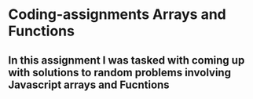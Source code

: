 # Coding-assignments Arrays and Functions

<h2> In this assignment I was tasked with coming up with solutions 
to random problems involving Javascript arrays and Fucntions<h2>
